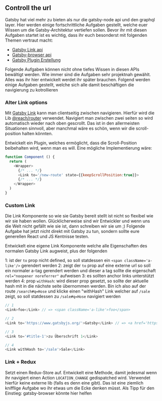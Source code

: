 ## Controll the url

Gatsby hat viel mehr zu bieten als nur die gatsby-node api und den graphql layer. Hier werden einige fortschrittliche Aufgaben gestellt, welche euer Wissen um die Gatsby-Architektur vertiefen sollen. Bevor ihr mit diesen Aufgaben startet ist es wichtig, dass ihr euch besonderst mit folgenden Themen vertraut macht:

- [Gatsby Link api](https://www.gatsbyjs.org/docs/gatsby-link/)
- [Gatsby-browser api](https://www.gatsbyjs.org/docs/browser-apis/)
- [Gatsby Plugin Erstellung](https://www.gatsbyjs.org/docs/creating-plugins/)

Folgende Aufgaben können nicht ohne tiefes Wissen in diesen APIs bewältigt werden. Wie immer sind die Aufgaben sehr projektnah gewählt. Alles was ihr hier entwickelt werdet ihr später brauchen.
Folgend werden einige Aufgaben gestellt, welche sich alle damit beschäftigen die navigierung zu kotrollieren

### Alter Link options

Mit [Gatsby Link](https://www.gatsbyjs.org/docs/gatsby-link/) kann man clientseitig zwischen navigieren. Hierfür wird die Lib [@reach/router](https://reach.tech/router) verwendet. Navigiert man zwischen zwei seiten so wird automatisch wieder nach oben gescrollt. Das ist in den allermeisten Situationen sinnvoll, aber manchmal wäre es schön, wenn wir die scroll-position halten könnten.

Entwickelt ein Plugin, welches ermöglicht, dass die Scroll-Position beibehalten wird, wenn man es will. Eine mögliche Implementierung wäre:

```javascript
function Component () {
  return (
    <Wrapper>
      {/* ... */}
      <Link to='/new-route' state={{keepScrollPosition:true}}>
      {/* ... */}
    </Wrapper>
  )
}
```

### Custom Link

Die Link Komponente so wie sie Gatsby bereit stellt ist nicht so flexibel wie wir sie haben wollen. Glücklicherweise sind wir Entwickler und wenn uns die Welt nicht gefällt wie sie ist, dann schreiben wir sie um ;) Folgende Aufgabe hat jetzt nicht direkt mit Gatsby zu tun, sondern sollte eure generellen React und JS Kentnisse testen.

Entwickelt eine eigene Link Komponente welche alle Eigenschaften des normalen Gatsby Link augweist, plus der folgenden

1: ist der `to` prop nicht defined, so soll statdessen ein `<span className='a-like'/>` gerendert werden
2: zeigt der `to` prop auf eine externe url so soll ein normaler a-tag gerendert werden und dieser a tag sollte die eigenschaft `rel="noopener noreferrer"` aufweisen
3: es sollten anchor links unterstützt werden
4: prop `withHash`: wird dieser prop gesetzt, so sollte der aktuelle hash mit in die nächste seite übernommen werden. Bin ich also auf der route `/search#q=Hose` und klicke einen "withHash" Link welcher auf `/sale` zeigt, so soll statdessen zu `/sale#q=Hose` navigiert werden

```javascript
// 1
<Link>foo</Link> // => <span className='a-like'>foo</span>

// 2
<Link to='https://www.gatsbyjs.org/'>Gatsby</Link> // => <a href='https://www.gatsbyjs.org/' rel="noopener noreferrer">Gatsby</a>

// 3
<Link to='#title-1'>zu Überschrift 1</Link>

// 4
<Link withHash to='/sale'>Sale</Link>
```

### Link + Redux

Setzt einen Redux-Store auf. Entwickelt eine Methode, damit jedesmal wenn ihr navigiert einen Action `LOCATION_CHANGE` gedispatched wird. Verwendet hierfür keine externe lib (falls es denn eine gibt). Das ist eine ziemlich knifflige Aufgabe wo ihr etwas um die Ecke denken müsst. Als Tipp für den Einstieg: gatsby-browser könnte hier helfen
